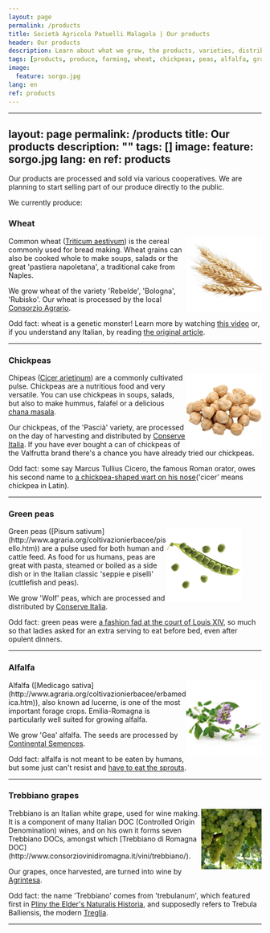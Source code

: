 ```yaml
---
layout: page
permalink: /products
title: Società Agricola Patuelli Malagola | Our products
header: Our products
description: Learn about what we grow, the products, varieties, distribution and interesting facts.
tags: [products, produce, farming, wheat, chickpeas, peas, alfalfa, grapes, trebbiano, vineyard, Ravenna, Emilia-Romagna]
image:
  feature: sorgo.jpg
lang: en
ref: products
---
```


---
layout: page
permalink: /products
title: Our products
description: ""
tags: []
image:
  feature: sorgo.jpg
lang: en
ref: products
---

Our products are processed and sold via various cooperatives. We are planning to start selling part of our produce directly to the public.

We currently produce:

### Wheat    

<img src="/images/wheat.png" alt="Grano" style="width:150px;height:150px;" align="right">


Common wheat ([Triticum aestivum](http://www.agraria.org/coltivazionierbacee/granotenero.htm)) is the cereal commonly used for bread making. Wheat grains can also be cooked whole to make soups, salads or the great 'pastiera napoletana', a traditional cake from Naples. 

We grow wheat of the variety 'Rebelde', 'Bologna', 'Rubisko'. Our wheat is processed by the local [Consorzio Agrario](https://www.consorzioagrarioravenna.it/).  

Odd fact: wheat is a genetic monster! Learn more by watching [this video](https://youtu.be/BXF11C_B-HM) or, if you understand any Italian, by reading [the original article](http://bressanini-lescienze.blogautore.espresso.repubblica.it/2016/03/24/quel-mostro-genetico-chiamato-frumento/).  

---

### Chickpeas    
<img src="/images/chickpeas.png" alt="Ceci" style="width:150px;height:150px;" align="right">    

Chipeas ([Cicer arietinum](http://www.agraria.org/coltivazionierbacee/cece.htm)) are a commonly cultivated pulse. Chickpeas are a nutritious food and very versatile. You can use chickpeas in soups, salads, but also to make hummus, falafel or a delicious [chana masala](https://www.theguardian.com/lifeandstyle/2015/sep/24/how-to-make-the-perfect-chana-masala).  

Our chickpeas, of the 'Pascià' variety, are processed on the day of harvesting and distributed by [Conserve Italia](https://www.conserveitalia.it/). If you have ever bought a can of chickpeas of the Valfrutta brand there's a chance you have already tried our chickpeas.      

Odd fact: some say Marcus Tullius Cicero, the famous Roman orator, owes his second name to [a chickpea-shaped wart on his nose](https://www.etimo.it/?term=cicerone)('cicer' means chickpea in Latin).

---

### Green peas    
<figure>
	<img src="/images/peas.png" alt="Piselli" style="width:150px;height:150px;" align="right">
</figure>  
Green peas ([Pisum sativum](http://www.agraria.org/coltivazionierbacee/pisello.htm)) are a pulse used for both human and cattle feed. As food for us humans, peas are great with pasta, steamed or boiled as a side dish or in the Italian classic 'seppie e piselli' (cuttlefish and peas). 
  
We grow 'Wolf' peas, which are processed and distributed by [Conserve Italia](https://www.conserveitalia.it/).  

Odd fact: green peas were [a fashion fad at the court of Louis XIV](https://www.laterza.it/index.php?option=com_laterza&Itemid=97&task=schedalibro&isbn=9788842091011), so much so that ladies asked for an extra serving to eat before bed, even after opulent dinners.  

---   
    
### Alfalfa    
<img src="/images/alfalfa.png" alt="Erba medica" style="width:150px;height:150px;" align="right">   
Alfalfa ([Medicago sativa](http://www.agraria.org/coltivazionierbacee/erbamedica.htm)), also known ad lucerne, is one of the most important forage crops. Emilia-Romagna is particularly well suited for growing alfalfa. 

We grow 'Gea' alfalfa. The seeds are processed by [Continental Semences](http://www.continentalsemences.com/).

Odd fact: alfalfa is not meant to be eaten by humans, but some just can't resist and [have to eat the sprouts](https://alivebynature.com/the-right-way-to-eat-alfalfa-sprouts/).
  
---   

### Trebbiano grapes
<img src="/images/trebbiano.jpg" alt="Trebbiano" style="width:120px;height:120px;" align="right">  
Trebbiano is an Italian white grape, used for wine making. It is a component of many Italian DOC (Controlled Origin Denomination) wines, and on his own it forms seven Trebbiano DOCs, amongst which [Trebbiano di Romagna DOC](http://www.consorziovinidiromagna.it/vini/trebbiano/).

Our grapes, once harvested, are turned into wine by [Agrintesa](http://www.agrintesa.it/).   

Odd fact: the name 'Trebbiano' comes from 'trebulanum', which featured first in [Pliny the Elder's Naturalis Historia](https://la.wikisource.org/wiki/Naturalis_Historia/Liber_XIV), and supposedly refers to Trebula Balliensis, the modern [Treglia](https://goo.gl/maps/QLaEGcHLUHx).  
   
---    

